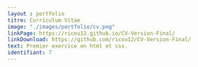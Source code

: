 ```yaml
---
layout : portfolio
titre: Curriculum Vitae
image: "./images/portfolio/cv.png"
linkPage: https://ricou12.github.io/CV-Version-Final/
linkDownload: https://github.com/ricou12/CV-Version-Final/
text: Premier exercice en html et css.
identifiant: 7
---
```

<!-- lien: {
  myPage: "https://ricou12.github.io/CV-Version-Final/",
  download: "https://github.com/ricou12/CV-Version-Final"
} -->

